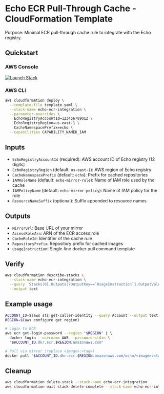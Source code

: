 # Echo ECR Pull-Through Cache - CloudFormation Template

Purpose: Minimal ECR pull-through cache rule to integrate with the Echo registry.

## Quickstart

### AWS Console
[![Launch Stack](https://s3.amazonaws.com/cloudformation-examples/cloudformation-launch-stack.png)](https://console.aws.amazon.com/cloudformation/home#/stacks/create/review?stackName=echo-ecr-integration&templateURL=https://raw.githubusercontent.com/buildecho/onboarding-providers/main/echo-cloudformation-ecr-mirror/template.yaml)

### AWS CLI
```bash
aws cloudformation deploy \
  --template-file template.yaml \
  --stack-name echo-ecr-integration \
  --parameter-overrides \
    EchoRegistryAccountId=123456789012 \
    EchoRegistryRegion=us-east-1 \
    CacheNamespacePrefix=echo \
  --capabilities CAPABILITY_NAMED_IAM
```

## Inputs
- `EchoRegistryAccountId` (required): AWS account ID of Echo registry (12 digits)
- `EchoRegistryRegion` (default: `us-east-1`): AWS region of Echo registry
- `CacheNamespacePrefix` (default: `echo`): Prefix for cached repositories
- `IAMRoleName` (default: `echo-mirror-role`): Name of IAM role used by the cache
- `IAMPolicyName` (default: `echo-mirror-policy`): Name of IAM policy for the role
- `ResourceNameSuffix` (optional): Suffix appended to resource names

## Outputs
- `MirrorUrl`: Base URL of your mirror
- `AccessRoleArn`: ARN of the ECR access role
- `CacheRuleId`: Identifier of the cache rule
- `RepositoryPrefix`: Repository prefix for cached images
- `UsageInstruction`: Single-line docker pull command template

## Verify
```bash
aws cloudformation describe-stacks \
  --stack-name echo-ecr-integration \
  --query 'Stacks[0].Outputs[?OutputKey==`UsageInstruction`].OutputValue' \
  --output text
```

## Example usage
```bash
ACCOUNT_ID=$(aws sts get-caller-identity --query Account --output text)
REGION=$(aws configure get region)

# Login to ECR
aws ecr get-login-password --region "$REGION" | \
  docker login --username AWS --password-stdin \
  "$ACCOUNT_ID.dkr.ecr.$REGION.amazonaws.com"

# Pull via mirror (replace <image>:<tag>)
docker pull "$ACCOUNT_ID.dkr.ecr.$REGION.amazonaws.com/echo/<image>:<tag>"
```

## Cleanup
```bash
aws cloudformation delete-stack --stack-name echo-ecr-integration
aws cloudformation wait stack-delete-complete --stack-name echo-ecr-integration
```
